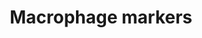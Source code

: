 ---
annotations:
- id: CL:0000235
  parent: native cell
  type: Cell Type Ontology
  value: macrophage
authors:
- Mkutmon
- Khanspers
- AlexanderPico
citedin:
- link: PMC8751594
  title: DNA methylation of ARHGAP30 is negatively associated with ARHGAP30 expression
    in lung adenocarcinoma, which reduces tumor immunity and is detrimental to patient
    survival (2021)
- link: PMC8155553
  title: 'Heterogeneity

    of Lipid and Protein Cartilage Profiles

    Associated with Human Osteoarthritis with or without Type 2 Diabetes

    Mellitus (2021)'
- link: PMC8099445
  title: Identification of high‐dimensional omics‐derived predictors for tumor growth
    dynamics using machine learning and pharmacometric modeling (2021)
- link: PMC9574221
  title: Identification of potential drug targets for vascular dementia and carotid
    plaques by analyzing underlying molecular signatures shared by them (2022)
- link: 10.1038/s41598-024-70629-7
  title: The differential expression of adipose tissue genes in short, medium and
    long-term periods after bariatric surgery (2024)
communities: []
description: Overview of macrophage markers. Macrophages are cells within the tissues
  that originate from specific white blood cells called monocytes.   Based on [this
  list](http://www.antibodybeyond.com/reviews/cell-markers/macrophage-marker.htm)
  and tissue-specific gene expression from [GeneAtlas](http://biogps.org/).  Proteins
  on this pathway have targeted assays available via the [CPTAC Assay Portal](https://assays.cancer.gov/available_assays?wp_id=WP4146).
last-edited: 2025-03-11
ndex: 48b7486c-8b69-11eb-9e72-0ac135e8bacf
organisms:
- Homo sapiens
redirect_from:
- /index.php/Pathway:WP4146
- /instance/WP4146
- /instance/WP4146_r137943
revision: r137943
schema-jsonld:
- '@context': https://schema.org/
  '@id': https://wikipathways.github.io/pathways/WP4146.html
  '@type': Dataset
  creator:
    '@type': Organization
    name: WikiPathways
  description: Overview of macrophage markers. Macrophages are cells within the tissues
    that originate from specific white blood cells called monocytes.   Based on [this
    list](http://www.antibodybeyond.com/reviews/cell-markers/macrophage-marker.htm)
    and tissue-specific gene expression from [GeneAtlas](http://biogps.org/).  Proteins
    on this pathway have targeted assays available via the [CPTAC Assay Portal](https://assays.cancer.gov/available_assays?wp_id=WP4146).
  keywords:
  - CD14
  - CD163
  - CD68
  - CD74
  - CD83
  - CD86
  - F3
  - LYZ
  - RAC2
  license: CC0
  name: Macrophage markers
seo: CreativeWork
title: Macrophage markers
wpid: WP4146
---